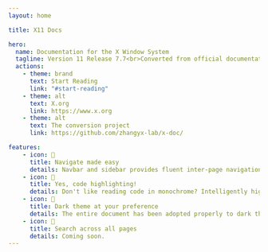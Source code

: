 ```yaml
---
layout: home

title: X11 Docs

hero:
  name: Documentation for the X Window System
  tagline: Version 11 Release 7.7<br>Converted from official documentation, delivering improved reading experience.
  actions:
    - theme: brand
      text: Start Reading
      link: "#start-reading"
    - theme: alt
      text: X.org
      link: https://www.x.org
    - theme: alt
      text: The conversion project
      link: https://github.com/zhangyx-lab/x-doc/

features:
    - icon: 🧭
      title: Navigate made easy
      details: Navbar and sidebar provides fluent inter-page navigation to either the an adjacent page or a totally new topic. Page outline enhances intra-page navigation so you will always know where you are.
    - icon: 🎉
      title: Yes, code highlighting!
      details: Don't like reading code in monochrome? Intelligently highlighted code blocks provides you a VSCode like experience.
    - icon: 🌙
      title: Dark theme at your preference
      details: The entire document has been adopted properly to dark theme. Check it out using the switch on top right of navbar!
    - icon: 🔎
      title: Search across all pages
      details: Coming soon.
---
```

